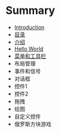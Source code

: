 # Summary

* [Introduction](README.md)
* [目录](目录.md)
* [介绍](介绍.md)
* [Hello World](hello_world.md)
* [菜单和工具栏](菜单和工具栏.md)
* 布局管理
* 事件和信号
* 对话框
* 控件1
* 控件2
* 拖拽
* 绘图
* 自定义控件
* 俄罗斯方块游戏

